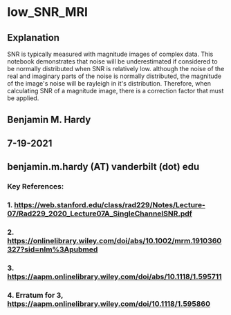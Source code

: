 # low_SNR_MRI
## Explanation 
SNR is typically measured with magnitude images of complex data. 
This notebook demonstrates that noise will be underestimated if considered to be normally distributed when SNR is relatively low. 
although the noise of the real and imaginary parts of the noise is normally distributed, the magnitude of the image's noise will be rayleigh in it's distribution.
Therefore, when calculating SNR of a magnitude image, there is a correction factor that must be applied.
###
##
## Benjamin M. Hardy 
## 7-19-2021
## benjamin.m.hardy (AT) vanderbilt (dot) edu
### Key References:
### 1. https://web.stanford.edu/class/rad229/Notes/Lecture-07/Rad229_2020_Lecture07A_SingleChannelSNR.pdf
### 2. https://onlinelibrary.wiley.com/doi/abs/10.1002/mrm.1910360327?sid=nlm%3Apubmed
### 3. https://aapm.onlinelibrary.wiley.com/doi/abs/10.1118/1.595711
### 4. Erratum for 3, https://aapm.onlinelibrary.wiley.com/doi/10.1118/1.595860
